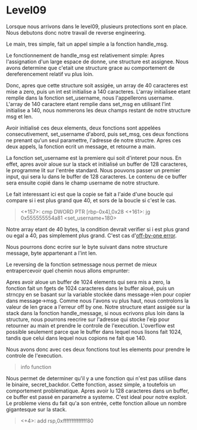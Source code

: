 # Level09

Lorsque nous arrivons dans le level09, plusieurs protections sont en place. Nous
debutons donc notre travail de reverse engineering.

Le main, tres simple, fait un appel simple a la fonction handle_msg.

Le fonctionnement de handle_msg est relativement simple: Apres l'assignation
d'un large espace de donne, une structure est assignee. Nous avons determine que
c'etait une structure grace au comportement de dereferencement relatif vu plus
loin.

Donc, apres que cette structure soit assigée, un array de 40 caracteres est mise
a zero, puis un int est initialise a 140 caracteres. L'array initialisee etant
remplie dans la fonction set_username, nous l'appellerons username. L'array de
140 caractere etant remplie dans set_msg en utilisant l'int initialise a 140,
nous nommerons les deux champs restant de notre structure msg et len.

Avoir initialisé ces deux elements, deux fonctions sont appelées
consecutivement, set_username d'abord, puis set_msg, ces deux fonctions ne
prenant qu'un seul paramettre, l'adresse de notre structre. Apres ces deux
appels, la fonction ecrit un message, et retourne a main.

La fonction set_username est la premiere qui soit d'interet pour nous. En effet,
apres avoir aloue sur la stack et initialisé un buffer de 128 caracteres, le
programme lit sur l'entrée standard. Nous pouvons passer un premier input, qui
sera lu dans le buffer de 128 caracteres. Le contenu de ce buffer sera ensuite
copié dans le champ username de notre structure.

Le fait interessant ici est que la copie se fait a l'aide d'une boucle qui
compare si i est plus grand que 40, et sors de la boucle si c'est le cas.

> <+157>:   cmp    DWORD PTR [rbp-0x4],0x28
> <+161>:   jg     0x555555554a81 <set_username+180>

Notre array etant de 40 bytes, la condition devrait verifier si i est plus grand
ou egal a 40, pas simplement plus grand. C'est cas
d'[off-by-one error](https://fr.wikipedia.org/wiki/Erreur_off-by-one).

Nous pourrons donc ecrire sur le byte suivant dans notre structure message, byte
appartenant a l'int len.

Le reversing de la fonction setmessage nous permet de mieux entrapercevoir quel
chemin nous allons emprunter:

Apres avoir aloue un buffer de 1024 elements qui sera mis a zero, la fonction
fait un fgets de 1024 caracteres dans le buffer aloué, puis un strncpy en se
basant sur la variable stockée dans message->len pour copier dans message->msg.
Comme nous l'avons vu plus haut, nous controlons la valeur de len grace a
l'erreur off by one. Notre structure etant assigée sur la stack dans la fonction
handle_message, si nous ecrivons plus loin dans la structure, nous pourrons
reecrire sur l'adresse qui stocke l'eip pour retourner au main et prendre le
controle de l'execution. L'overflow est possible seulement parce que le buffer
dans lequel nous lisons fait 1024, tandis que celui dans lequel nous copions ne
fait que 140.

Nous avons donc avec ces deux fonctions tout les elements pour prendre le
controle de l'execution.

> info function

Nous permet de determiner qu'il y a une fonction qui n'est pas utilise dans le
binaire, secret_backdor. Cette fonction, assez simple, a toutefois un
comportement problematique. Apres avoir lu 128 caracteres dans un buffer, ce
buffer est passé en parametre a systeme. C'est ideal pour notre exploit. Le
probleme viens du fait qu'a son entrée, cette fonction alloue un nombre
gigantesque sur la stack.

> <+4>:     add    rsp,0xffffffffffffff80
